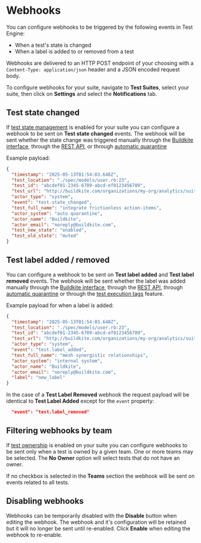 # Webhooks

You can configure webhooks to be triggered by the following events in Test Engine:

- When a test's state is changed
- When a label is added to or removed from a test

Webhooks are delivered to an HTTP POST endpoint of your choosing with a `Content-Type: application/json` header and a JSON encoded request body.

To configure webhooks for your suite, navigate to **Test Suites**, select your suite, then click on **Settings** and select the **Notifications** tab.

## Test state changed

If [test state management](/docs/test-engine/test-state-and-quarantine) is enabled for your suite you can configure a webhook to be sent on **Test state changed** events.
The webhook will be sent whether the state change was triggered manually through the [Buildkite interface](/docs/test-engine/test-state-and-quarantine#manual-quarantine), through the [REST API](/docs/apis/rest-api/test-engine/quarantine), or through [automatic quarantine](/docs/test-engine/test-state-and-quarantine#automatic-quarantine)

Example payload:

```json
{
  "timestamp": "2025-05-13T01:54:03.648Z",
  "test_location": "./spec/models/user.rb:23",
  "test_id": "abcdef01-2345-6789-abcd-ef0123456789",
  "test_url": "http://buildkite.com/organizations/my-org/analytics/suites/my-suite/tests/abcdef01-2345-6789-abcd-ef0123456789",
  "actor_type": "system",
  "event": "test.state_changed",
  "test_full_name": "integrate frictionless action-items",
  "actor_system": "auto quarantine",
  "actor_name": "Buildkite",
  "actor_email": "noreply@buildkite.com",
  "test_new_state": "enabled",
  "test_old_state": "muted"
}
```

## Test label added / removed

You can configure a webhook to be sent on **Test label added** and **Test label removed** events.
The webhook will be sent whether the label was added manually through the [Buildkite interface](/docs/test-engine/labels#label-a-test-using-the-buildkite-interface), through the [REST API](/docs/test-engine/labels#label-a-test-using-the-rest-api), through [automatic quarantine](/docs/test-engine/test-state-and-quarantine#automatic-quarantine) or through the [test execution tags](/docs/test-engine/labels#label-a-test-using-execution-tags) feature.

Example payload for when a label is added:

```json
{
  "timestamp": "2025-05-13T01:54:03.648Z",
  "test_location": "./spec/models/user.rb:23",
  "test_id": "abcdef01-2345-6789-abcd-ef0123456789",
  "test_url": "http://buildkite.com/organizations/my-org/analytics/suites/my-suite/tests/abcdef01-2345-6789-abcd-ef0123456789",
  "actor_type": "system",
  "event": "test.label_added",
  "test_full_name": "mesh synergistic relationships",
  "actor_system": "internal system",
  "actor_name": "Buildkite",
  "actor_email": "noreply@buildkite.com",
  "label": "new_label"
}
```

In the case of a **Test Label Removed** webhook the request payload will be identical to **Test Label Added** except for the `event` property:

```json
  "event": "test.label_removed"
```

## Filtering webhooks by team

If [test ownership](/docs/test-engine/test-ownership) is enabled on your suite you can configure webhooks to be sent only when a test is owned by a given team.
One or more teams may be selected.
The **No Owner** option will select tests that do not have an owner.

If no checkbox is selected in the **Teams** section the webhook will be sent on events related to all tests.

## Disabling webhooks

Webhooks can be temporarily disabled with the **Disable** button when editing the webhook.
The webhook and it's configuration will be retained but it will no longer be sent until re-enabled.
Click **Enable** when editing the webhook to re-enable.
